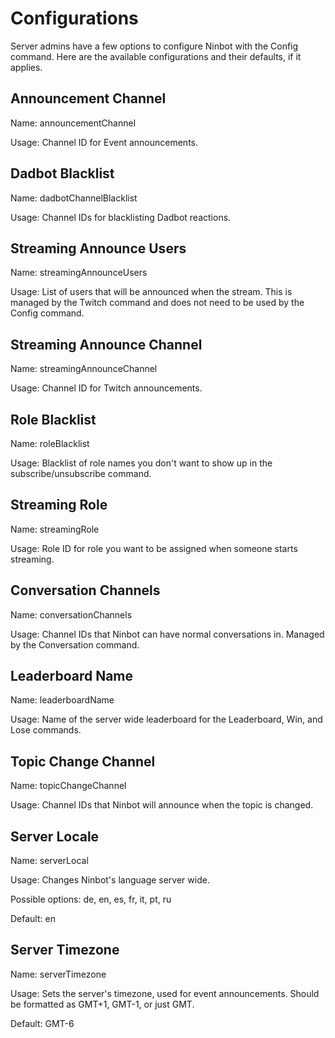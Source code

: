 # Configurations

Server admins have a few options to configure Ninbot with the Config command. Here are the available configurations and their defaults, if it applies.

## Announcement Channel
Name: announcementChannel

Usage: Channel ID for Event announcements.

## Dadbot Blacklist
Name: dadbotChannelBlacklist

Usage: Channel IDs for blacklisting Dadbot reactions.

## Streaming Announce Users
Name: streamingAnnounceUsers

Usage: List of users that will be announced when the stream. This is managed by the Twitch command and does not need to be used by the Config command.

## Streaming Announce Channel
Name: streamingAnnounceChannel

Usage: Channel ID for Twitch announcements.

## Role Blacklist
Name: roleBlacklist

Usage: Blacklist of role names you don't want to show up in the subscribe/unsubscribe command.

## Streaming Role
Name: streamingRole

Usage: Role ID for role you want to be assigned when someone starts streaming.

## Conversation Channels
Name: conversationChannels

Usage: Channel IDs that Ninbot can have normal conversations in. Managed by the Conversation command.

## Leaderboard Name
Name: leaderboardName

Usage: Name of the server wide leaderboard for the Leaderboard, Win, and Lose commands.

## Topic Change Channel
Name: topicChangeChannel

Usage: Channel IDs that Ninbot will announce when the topic is changed.

## Server Locale
Name: serverLocal

Usage: Changes Ninbot's language server wide.

Possible options: de, en, es, fr, it, pt, ru

Default: en

## Server Timezone
Name: serverTimezone

Usage: Sets the server's timezone, used for event announcements. Should be formatted as GMT+1, GMT-1, or just GMT.

Default: GMT-6